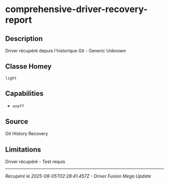 # comprehensive-driver-recovery-report

## Description
Driver récupéré depuis l'historique Git - Generic Unknown

## Classe Homey
`light`

## Capabilities
- `onoff`

## Source
Git History Recovery

## Limitations
Driver récupéré - Test requis

---
*Récupéré le 2025-08-05T02:28:41.457Z - Driver Fusion Mega Update*
